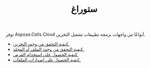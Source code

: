 ﻿---
title: ستوراغ
second_title: Aspose.Cells Cloud Documen
type: docs
url: /ar/storage/
keywords: disc-usage, file version, exist
description: Aspose.Cells Cloud REST API يدعم تحميل وتنزيل وحذف ونسخ ونقل المجلد. SDK يدعم أنواع لغات التطوير. وهي تشمل Android و C# و Go و Java و NodeJS و Perl و PHP و Python و Ruby و swift
weight: 100
---
توفر Aspose.Cells Cloud أنواعًا من واجهات برمجة تطبيقات تشغيل التخزين.

- [كيفية التحقق من وجود التخزين.](/cells/ar/storage/exist/)
- [كيفية التحقق من وجود الملف أو المجلد.](/cells/ar/storage/object-exists/)
- [كيفية الحصول على استخدام القرص.](/cells/ar/storage/disc/)
- [كيفية الحصول على إصدارات الملفات.](/cells/ar/storage/file-versions/)

